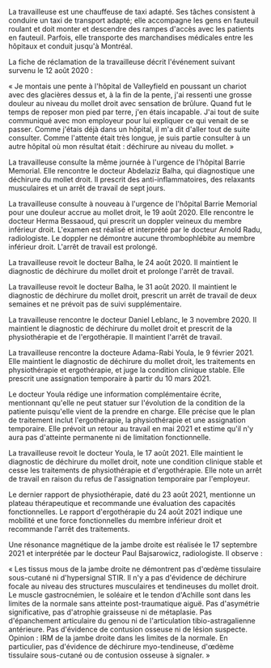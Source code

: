 La travailleuse est une chauffeuse de taxi adapté. Ses tâches consistent à conduire un taxi de transport adapté; elle accompagne les gens en fauteuil roulant et doit monter et descendre des rampes d'accès avec les patients en fauteuil. Parfois, elle transporte des marchandises médicales entre les hôpitaux et conduit jusqu'à Montréal.

La fiche de réclamation de la travailleuse décrit l'événement suivant survenu le 12 août 2020 :

« Je montais une pente à l'hôpital de Valleyfield en poussant un chariot avec des glacières dessus et, à la fin de la pente, j'ai ressenti une grosse douleur au niveau du mollet droit avec sensation de brûlure. Quand fut le temps de reposer mon pied par terre, j'en étais incapable. J'ai tout de suite communiqué avec mon employeur pour lui expliquer ce qui venait de se passer. Comme j'étais déjà dans un hôpital, il m'a dit d'aller tout de suite consulter. Comme l'attente était très longue, je suis partie consulter à un autre hôpital où mon résultat était : déchirure au niveau du mollet. »

La travailleuse consulte la même journée à l'urgence de l'hôpital Barrie Memorial. Elle rencontre le docteur Abdelaziz Balha, qui diagnostique une déchirure du mollet droit. Il prescrit des anti-inflammatoires, des relaxants musculaires et un arrêt de travail de sept jours.

La travailleuse consulte à nouveau à l'urgence de l'hôpital Barrie Memorial pour une douleur accrue au mollet droit, le 19 août 2020. Elle rencontre le docteur Herma Bessaoud, qui prescrit un doppler veineux du membre inférieur droit. L'examen est réalisé et interprété par le docteur Arnold Radu, radiologiste. Le doppler ne démontre aucune thrombophlébite au membre inférieur droit. L'arrêt de travail est prolongé.

La travailleuse revoit le docteur Balha, le 24 août 2020. Il maintient le diagnostic de déchirure du mollet droit et prolonge l'arrêt de travail.

La travailleuse revoit le docteur Balha, le 31 août 2020. Il maintient le diagnostic de déchirure du mollet droit, prescrit un arrêt de travail de deux semaines et ne prévoit pas de suivi supplémentaire.

La travailleuse rencontre le docteur Daniel Leblanc, le 3 novembre 2020. Il maintient le diagnostic de déchirure du mollet droit et prescrit de la physiothérapie et de l'ergothérapie. Il maintient l'arrêt de travail.

La travailleuse rencontre la docteure Adama-Rabi Youla, le 9 février 2021. Elle maintient le diagnostic de déchirure du mollet droit, les traitements en physiothérapie et ergothérapie, et juge la condition clinique stable. Elle prescrit une assignation temporaire à partir du 10 mars 2021.

Le docteur Youla rédige une information complémentaire écrite, mentionnant qu'elle ne peut statuer sur l'évolution de la condition de la patiente puisqu'elle vient de la prendre en charge. Elle précise que le plan de traitement inclut l'ergothérapie, la physiothérapie et une assignation temporaire. Elle prévoit un retour au travail en mai 2021 et estime qu'il n'y aura pas d'atteinte permanente ni de limitation fonctionnelle.

La travailleuse revoit le docteur Youla, le 17 août 2021. Elle maintient le diagnostic de déchirure du mollet droit, note une condition clinique stable et cesse les traitements de physiothérapie et d'ergothérapie. Elle note un arrêt de travail en raison du refus de l'assignation temporaire par l'employeur.

Le dernier rapport de physiothérapie, daté du 23 août 2021, mentionne un plateau thérapeutique et recommande une évaluation des capacités fonctionnelles. Le rapport d'ergothérapie du 24 août 2021 indique une mobilité et une force fonctionnelles du membre inférieur droit et recommande l'arrêt des traitements.

Une résonance magnétique de la jambe droite est réalisée le 17 septembre 2021 et interprétée par le docteur Paul Bajsarowicz, radiologiste. Il observe :

« Les tissus mous de la jambe droite ne démontrent pas d'œdème tissulaire sous-cutané ni d'hypersignal STIR. Il n'y a pas d'évidence de déchirure focale au niveau des structures musculaires et tendineuses du mollet droit. Le muscle gastrocnémien, le soléaire et le tendon d'Achille sont dans les limites de la normale sans atteinte post-traumatique aiguë. Pas d'asymétrie significative, pas d'atrophie graisseuse ni de métaplasie. Pas d'épanchement articulaire du genou ni de l'articulation tibio-astragalienne antérieure. Pas d'évidence de contusion osseuse ni de lésion suspecte. Opinion : IRM de la jambe droite dans les limites de la normale. En particulier, pas d'évidence de déchirure myo-tendineuse, d'œdème tissulaire sous-cutané ou de contusion osseuse à signaler. »